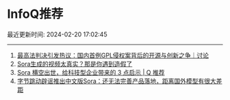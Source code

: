 # InfoQ推荐

最近更新时间: 2024-02-20 17:02:45

--- 
1. [最高法判决引发热议：国内首例GPL侵权案背后的开源与创新之争｜讨论](https://www.infoq.cn/article/QbzYObG5FaaWa4JYx2Md) 
2. [Sora生成的视频太真实？那是你遇到造假了](https://www.infoq.cn/article/1M4s64scpG5ifvX7qfAT) 
3. [Sora 横空出世，给科技型企业带来的 3 点启示 | Q 推荐](https://www.infoq.cn/article/JaYGkUL3slZtQIivxcWQ) 
4. [字节跳动辟谣推出中文版Sora：还无法完善产品落地，距离国外模型有很大差距](https://www.infoq.cn/article/Suc3VpjPiSq6PfukWxZm) 
